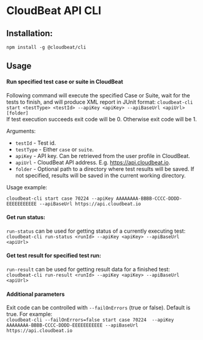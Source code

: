 
# CloudBeat API CLI

## Installation:
```npm install -g @cloudbeat/cli```

## Usage

#### Run specified test case or suite in CloudBeat
Following command will execute the specified Case or Suite, wait for the tests to finish, and will produce XML report in JUnit format: 
```cloudbeat-cli start <testType> <testId> --apiKey <apiKey> --apiBaseUrl <apiUrl> [folder]```  
If test execution succeeds exit code will be 0. Otherwise exit code will be 1.

Arguments:

* `testId` - Test id.
* `testType` - Either `case` or `suite`.
* `apiKey` - API key. Can be retrieved from the user profile in CloudBeat.
* `apiUrl` - CloudBeat API address. E.g. https://api.cloudbeat.io.
* `folder` - Optional path to a directory where test results will be saved. If not specified, results will be saved in the current working directory.

Usage example:

`cloudbeat-cli start case 70224 --apiKey AAAAAAAA-BBBB-CCCC-DDDD-EEEEEEEEEEE --apiBaseUrl https://api.cloudbeat.io`

#### Get run status:
`run-status` can be used for getting status of a currently executing test:  
```cloudbeat-cli run-status <runId> --apiKey <apiKey> --apiBaseUrl <apiUrl>```

#### Get test result for specified test run:
`run-result` can be used for getting result data for a finished test:  
```cloudbeat-cli run-result <runId> --apiKey <apiKey> --apiBaseUrl <apiUrl>```

#### Additional parameters

Exit code can be controlled with `--failOnErrors` (true or false). Default is true.
For example:  
`cloudbeat-cli --failOnErrors=false start case 70224  --apiKey AAAAAAAA-BBBB-CCCC-DDDD-EEEEEEEEEEE --apiBaseUrl https://api.cloudbeat.io`
